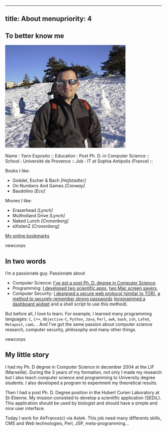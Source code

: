----- 
title: About
menupriority: 4
-----

## To better know me

![Une photo de moi](/Scratch/img/about/yann1.jpg)

<div class="en">
    <desc miscellanious informations>
    Name : Yann Esposito ::
    Education : Post Ph. D. in Computer Science  ::
    School : Université de Provence ::
    Job : IT at Sophia Antipolis (France) ::
    </desc>
</div>

Books I like: 

  - Goëdel, Escher &amp; Bach  *[Hofstadter]*
  - On Numbers And Games *[Conway]*
  - Baudolino *[Eco]*

Movies I like: 

  - Eraserhead *[Lynch]*
  - Mullholland Drive *[Lynch]*
  - Naked Lunch *[Cronenberg]*
  - eXistenZ *[Cronenberg]*

[My online bookmarks](http://diigo.com/profile/yogsototh)

newcorps

## In two words

I’m a passionate guy. Passionate about

  - Computer Science: [I’ve got a post Ph. D. degree in Computer Science](http://yann.esposito.free.fr/recherche.php).
  - Programming: [I developed two scientific apps](http://yann.esposito.free.fr/logiciels.php), [two Mac screen savers](/YBlog/Softwares.html),
  - Computer Security: [I designed a secure web protocol (similar to TOR)](http://yann.esposito.free.fr/enseignement/rez0.php#projet), [a method to securely remember strong passwords](/YBlog/Computer/Entries/2008/7/30_Easy,_secure_and_portable_password_management_system.html) ([programmed a dashboard widget](/YBlog/YPassword.html) and a shell script to use this method). 

But before all, I love to learn. For example, I learned many programming languages: `C`, `C++`, `Objective-C`, `Python`, `Java`, `Perl`, `awk`, `bash`, `zsh`, `LaTeX`, `Metapost`, `camL`... And I’ve got the same passion about computer science research, computer security, philosophy and many other things.



newcorps 

## My little story


I had my Ph. D degree in Computer Science in december 2004 at the LIF (Marseille). During the 3 years of my formation, not only I made my research but I also teach computer science and programming to University degree students. I also developed a program to experiment my theoretical results.




Then I had a post Ph. D. Degree position in the Hubert Curien Laboratory at St-Etienne. My mission consisted to develop a scientific application (SEDiL). This application should be used by biologist and should have a simple and nice user interface.




Today I work for AirFrance(c) via Astek. This job need many differents skills, CMS and Web technologies, Perl, JSP, meta-programming...


